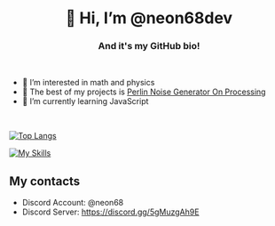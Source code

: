 <h1 align="center">👋 Hi, I’m @neon68dev</h1>
<h3 align="center">And it's my GitHub bio!</h3>
<br>

- 👀 I’m interested in math and physics
- 🔮 The best of my projects is [Perlin Noise Generator On Processing](https://github.com/foximaychik/noise_generator) 
- 🌱 I’m currently learning JavaScript

<br>

[![Top Langs](https://github-readme-stats.vercel.app/api/top-langs/?username=foximaychik&layout=compact)](https://github.com/foximaychik/github-readme-stats)

[![My Skills](https://skillicons.dev/icons?i=js,godot,processing)](https://skillicons.dev)

## My contacts
- Discord Account: @neon68
- Discord Server: https://discord.gg/5gMuzgAh9E
